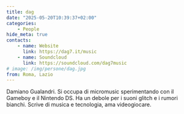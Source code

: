 ```yaml
---
title: dag
date: "2025-05-20T10:39:37+02:00"
categories:
    - People
hide_meta: true
contacts:
    - name: Website
      link: https://dag7.it/music
    - name: Soundcloud
      link: https://soundcloud.com/dag7music
# image: /img/persone/dag.jpg
from: Roma, Lazio
---
```


Damiano Gualandri. Si occupa di micromusic sperimentando con il Gameboy e il Nintendo DS. Ha un debole per i suoni glitch e i rumori bianchi. Scrive di musica e tecnologia, ama videogiocare.